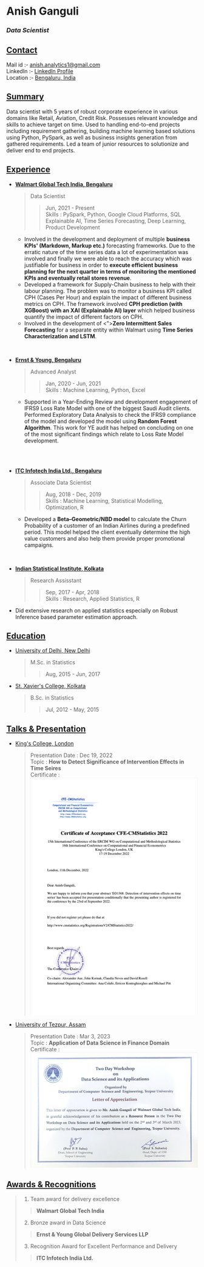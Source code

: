 # <blue>**Anish Ganguli**</blue>
### <blue>_Data Scientist_</blue>

## <u>Contact</u>

Mail id :- [anish.analytics1@gmail.com](mailto:anish.analytics1@gmail.com) </br>
LinkedIn :- [LinkedIn Profile](https://www.linkedin.com/in/anish-ganguli-404b63107/) </br>
Location :- [Bengaluru, India](https://www.google.com/maps/@12.9332167,77.703669,18.82z/data=!5m1!1e1?entry=ttu)


## <u>Summary</u>

Data scientist with 5 years of robust corporate experience in various 
domains like Retail, Aviation, Credit Risk. Possesses relevant knowledge 
and skills to achieve target on time. Used to handling end-to-end projects 
including requirement gathering, building machine learning based solutions 
using Python, PySpark, as well as business insights generation from gathered 
requirements. Led a team of junior resources to solutionize and deliver 
end to end projects.


## <u>Experience</u>

- [**Walmart Global Tech India, Bengaluru**](https://www.linkedin.com/company/walmartglobaltechindia/mycompany/)
  > Data Scientist 
  >> Jun, 2021 - Present </br>
  >> Skills : PySpark, Python, Google Cloud Platforms, SQL Explainable AI, Time Series Forecasting, 
Deep Learning, Product Development
    - Involved in the development and deployment of multiple 
    <green>**business KPIs' (Markdown, Markup etc.)**</green> forecasting frameworks. 
    Due to the erratic nature of the time series data a lot of experimentation 
    was involved and finally we were able to reach the accuracy which was 
    justifiable for business in order to <green>**execute efficient business planning 
    for the next quarter in terms of monitoring the mentioned KPIs and 
    eventually retail stores revenue**</green>.
    - Developed a framework for Supply-Chain business to help with their labour 
    planning. The problem was to monitor a business KPI called CPH (Cases Per Hour) 
    and explain the impact of different business metrics on CPH. The framework 
    involved <green>**CPH prediction (with XGBoost) with an XAI (Explainable AI) layer**</green> 
    which helped business quantify the impact of different factors on CPH.
    - Involved in the development of <">**Zero Intermittent Sales Forecasting**</green> for a 
    separate entity within Walmart using 
    <green>**Time Series Characterization and LSTM**</green>.
  
<br>

- [**Ernst & Young, Bengaluru**](https://www.linkedin.com/company/ernstandyoung/)
  >Advanced Analyst 
  >> Jan, 2020 - Jun, 2021 </br>
  >> Skills :  Machine Learning, Python, Excel
    - Supported in a Year-Ending Review and development engagement of IFRS9 
    Loss Rate Model with one of the biggest Saudi Audit clients. 
    Performed Exploratory Data Analysis to check the IFRS9 compliance of the 
    model and developed the model using <green>**Random Forest Algorithm**</green>. 
    This work for YE audit has helped on concluding on one of the most 
    significant findings which relate to Loss Rate Model development.

</br>
<br>

- [**ITC Infotech India Ltd., Bengaluru**](https://www.linkedin.com/company/itc-infotech/?originalSubdomain=in)
  > Associate Data Scientist 
  >> Aug, 2018 - Dec, 2019 </br>
  >> Skills : Machine Learning, Statistical Modelling, Optimization, R
  - Developed a <green>**Beta–Geometric/NBD model**</green> to calculate the Churn Probability 
  of a customer of an Indian Airlines during a predefined period. 
  This model helped the client eventually determine the high value 
  customers and also help them provide proper promotional campaigns.

</br>

- [**Indian Statistical Institute, Kolkata**](https://www.isical.ac.in/)
  > Research Assisstant
  >> Sep, 2017 - Apr, 2018 </br>
  >> Skills : Research, Applied Statistics, R
- Did extensive research on applied statistics especially on Robust Inference based parameter estimation approach.

## <u>Education</u>
- [University of Delhi, New Delhi](https://www.du.ac.in/)
  > M.Sc. in Statistics
  > > Aug, 2015 - Jun, 2017
  > 
- [St. Xavier's College, Kolkata](https://www.sxccal.edu/)
  > B.Sc. in Statistics
  > > Jul, 2012 - May, 2015

## <u>Talks & Presentation</u>
- [King's College, London](https://www.kcl.ac.uk/)
  > Presentation Date : Dec 19, 2022 </br>
  > Topic : <green>**How to Detect Significance of Intervention Effects in Time Seires**</green> </br>
  > Certificate : </br>
![](images/cert1.png)

- [University of Tezpur, Assam](http://www.tezu.ernet.in/)
  > Presentation Date : Mar 3, 2023 </br>
  > Topic : <green>**Application of Data Science in Finance Domain**</green> </br>
  > Certificate : </br>
![](images/cert2.png)


## <u>Awards & Recognitions</u>

 > 1. Team award for delivery excellence
  >> <blue>**Walmart Global Tech India**</blue>
 > 2. Bronze award in Data Science
  >> <blue>**Ernst & Young Global Delivery Services LLP**</blue>
 > 3. Recognition Award for Excellent Performance and Delivery
  >> <blue>**ITC Infotech India Ltd.**</blue>













